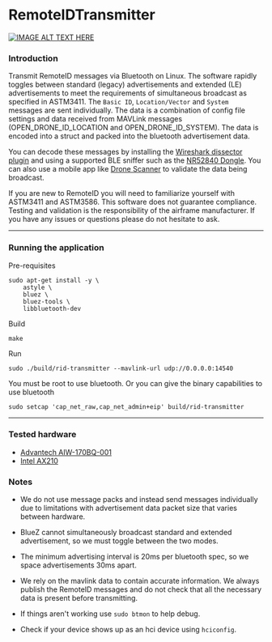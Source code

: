 # RemoteIDTransmitter

[![IMAGE ALT TEXT HERE](https://img.youtube.com/vi/VN_R9-af3zg/0.jpg)](https://www.youtube.com/watch?v=VN_R9-af3zg)

### Introduction
Transmit RemoteID messages via Bluetooth on Linux. The software rapidly toggles between standard (legacy) advertisements and extended (LE) advertisements to meet the requirements of simultaneous broadcast as specified in ASTM3411. The `Basic ID`, `Location/Vector` and `System` messages are sent individually. The data is a combination of config file settings and data received from MAVLink messages (OPEN_DRONE_ID_LOCATION and OPEN_DRONE_ID_SYSTEM). The data is encoded into a struct and packed into the bluetooth advertisement data.

You can decode these messages by installing the [Wireshark dissector plugin](https://github.com/opendroneid/wireshark-dissector) and using a supported BLE sniffer such as the [NR52840 Dongle](https://www.nordicsemi.com/Products/Development-hardware/nrf52840-dongle). You can also use a mobile app like [Drone Scanner](https://play.google.com/store/apps/details?id=cz.dronetag.dronescanner&hl=en_US) to validate the data being broadcast.

If you are new to RemoteID you will need to familiarize yourself with ASTM3411 and ASTM3586. This software does not guarantee compliance. Testing and validation is the responsibility of the airframe manufacturer. If you have any issues or questions please do not hesitate to ask.

---
### Running the application
Pre-requisites
```
sudo apt-get install -y \
	astyle \
	bluez \
	bluez-tools \
	libbluetooth-dev
```
Build
```
make
```
Run
```
sudo ./build/rid-transmitter --mavlink-url udp://0.0.0.0:14540
```
You must be root to use bluetooth. Or you can give the binary capabilities to use bluetooth
```
sudo setcap 'cap_net_raw,cap_net_admin+eip' build/rid-transmitter
```

---

### Tested hardware
- [Advantech AIW-170BQ-001](https://buy.advantech.com/AIW-170BQ-001-AIW-170BQ-001/AIW-170BQ-001/model-AIW-170BQ-001.htm)
- [Intel AX210](https://www.intel.com/content/www/us/en/products/sku/204836/intel-wifi-6e-ax210-gig/specifications.html)

### Notes

- We do not use message packs and instead send messages individually due to limitations with advertisement data packet size that varies between hardware.

- BlueZ cannot simultaneously broadcast standard and extended advertisement, so we must toggle between the two modes.

- The minimum advertising interval is 20ms per bluetooth spec, so we space advertisements 30ms apart.

- We rely on the mavlink data to contain accurate information. We always publish the RemoteID messages and do not check that all the necessary data is present before transmitting.

- If things aren't working use `sudo btmon` to help debug.

- Check if your device shows up as an hci device using `hciconfig`.
